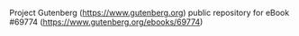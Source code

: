 Project Gutenberg (https://www.gutenberg.org) public repository for
eBook #69774 (https://www.gutenberg.org/ebooks/69774)
